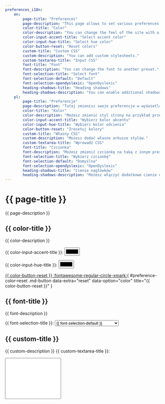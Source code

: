 ```yaml
---
preferences_i18n:
    en:
        page-title: "Preferences"
        page-description: "This page allows to set various preferences for reading the docs:"
        color-title: "Color"
        color-description: "You can change the feel of the site with a color change."
        color-input-accent-title: "Select accent color"
        color-input-hue-title: "Select hue color"
        color-button-reset: "Reset colors"
        custom-title: "Custom CSS"
        custom-description: "You can add custom stylesheets."
        custom-textarea-title: "Input CSS"
        font-title: "Font"
        font-description: "You can change the font to another preset."
        font-selection-title: "Select font"
        font-selection-default: "Default"
        font-selection-opendyslexic: "OpenDyslexic"
        heading-shadows-title: "Heading shadows"
        heading-shadows-description: "You can enable additional shadows for the heading to make them appear more bold."
    pl:
        page-title: "Preferencje"
        page-description: "Tutaj zmienisz swoje preferencje w wyświetlaniu dokumentacji."
        color-title: "Kolor"
        color-description: "Możesz zmienić styl strony na przykład przez zmianę koloru."
        color-input-accent-title: "Wybierz kolor akcentu"
        color-input-hue-title: "Wybierz kolor odcienia"
        color-button-reset: "Zresetuj kolory"
        custom-title: "Własny CSS"
        custom-description: "Możesz dodać własne arkusze stylów."
        custom-textarea-title: "Wprowadź CSS"
        font-title: "Czcionka"
        font-description: "Możesz zmienić czcionkę na taką z innym presetem."
        font-selection-title: "Wybierz czcionkę"
        font-selection-default: "Domyślna"
        font-selection-opendyslexic: "OpenDyslexic"
        heading-shadows-title: "Cienie nagłówków"
        heading-shadows-description: "Możesz włączyć dodatkowe cienie do nagłówków żeby wyglądały na bardziej pogrubione."
---
```

# {{ page-title }}

{{ page-description }}

## {{ color-title }}

{{ color-description }} 

<label for="preference-color-accent">{{ color-input-accent-title }}:</label> 
<input 
    data-option="color"
    data-extra="accent"
    id="preference-color-accent"
    name="preference-color-accent"
    title="{{ color-input-accent-title }}" 
    type="color">

<label for="preference-color-hue">{{ color-input-hue-title }}:</label> 
<input 
    data-option="color"
    data-extra="hue"
    id="preference-color-hue"
    name="preference-color-hue"
    title="{{ color-input-hue-title }}" 
    type="color">

[{{ color-button-reset }} :fontawesome-regular-circle-xmark:](#preference-color-reset){ #preference-color-reset .md-button data-extra="reset" data-option="color" title="{{ color-button-reset }}" }

## {{ font-title }}

{{ font-description }} 

<label for="preference-font">{{ font-selection-title }}:</label> 
<select data-option="font" id="preference-font" name="preference-font" title="{{ font-selection-title }}">
    <option value="default">{{ font-selection-default }}</option>
    <option value="opendyslexic">{{ font-selection-opendyslexic }}</option>
</select>

## {{ custom-title }}

{{ custom-description }} <label for="preference-custom">{{ custom-textarea-title }}:</label>
<p>
<textarea 
    class="md-input--stretch" 
    data-option="custom"
    id="preference-custom"
    name="preference-custom"
    style="resize: none; height: 10em"
    title="{{ custom-textarea-title }}">
</textarea>
</p>

<script src="/gmc/assets/javascripts/preferences.js"></script>
